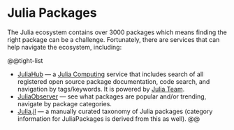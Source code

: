 # Julia Packages

The Julia ecosystem contains over 3000 packages which means finding the right package can be a challenge. Fortunately, there are services that can help navigate the ecosystem, including:

@@tight-list
* [JuliaHub](https://juliahub.com) — a [Julia Computing](https://juliacomputing.com) service that includes search of all registered open source package documentation, code search, and navigation by tags/keywords. It is powered by [Julia Team](https://juliacomputing.com/products/juliateam). 
* [JuliaObserver](https://juliaobserver.com) — see what packages are popular and/or trending, navigate by package categories.
* [Julia.jl](https://github.com/svaksha/Julia.jl) — a manually curated taxonomy of Julia packages (category information for JuliaPackages is derived from this as well).
@@
